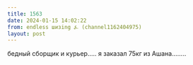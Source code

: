 ```yaml
---
title: 1563
date: 2024-01-15 14:02:22
from: endless шизing ⍼ (channel1162404975)
layout: post
---
```


бедный сборщик и курьер..... я заказал 75кг из Ашана........
